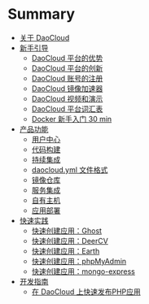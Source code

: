 # Summary

<!-- TODO: 结构调整 -->
<!-- TODO: 格式检查进度：服务集成 -->

* [关于 DaoCloud](README.md)
* [新手引导](tutorial/README.md)
  + [DaoCloud 平台的优势](tutorial/benefits.md)
  + [DaoCloud 平台的创新](tutorial/DaoCloud-innovation.md)
  + [DaoCloud 账号的注册](practice/register-account.md)
  + [DaoCloud 镜像加速器](tutorial/DaoCloudMirrorAccelerator.md)
  + [DaoCloud 视频和演示](tutorial/demo.md)
  + [DaoCloud 平台词汇表](tutorial/vocabulary.md)
  + [Docker 新手入门 30 min](tutorial/DockerTutorial.md)
* [产品功能](function/README.md)
  + [用户中心](function/profile.md)
  + [代码构建](function/code.md)
  + [持续集成](function/configure-daocloud-ci.md)
  + [daocloud.yml 文件格式](function/daocloud-yml.md)
  + [镜像仓库](function/repos.md)
  + [服务集成](function/services.md)
  + [自有主机](function/host.md)
  + [应用部署](function/deploy.md)
* [快速实践](practice/README.md)
  + [快速创建应用：Ghost](practice/ghost-blog.md)
  + [快速创建应用：DeerCV](practice/deer-resume.md)
  + [快速创建应用：Earth](practice/earth.md)
  + [快速创建应用：phpMyAdmin](practice/phpmyadmin.md)
  + [快速创建应用：mongo-express](practice/mongo-express.md)
* [开发指南](dev/README.md)
  + [在 DaoCloud 上快速发布PHP应用](dev/php.md)

<!--
TODO: new layout for 产品功能

* DaoCloud 平台快速上手
  + [现有的各类 Title]
* 三十分钟学 Docker
  + [各种 Case...]
* 产品功能
  + 用户中心
  + 代码构建
    - Dockerfile
  + 持续集成
    - daocloud.yml
  + 镜像仓库
  + 服务集成
  + 自有主机
    - 关联 x4
    - 主机和容器的管理
  + 应用部署
    - 公有云
    - 自有主机
  + 应用管理
    - 公有云
    - 自有主机
-->
